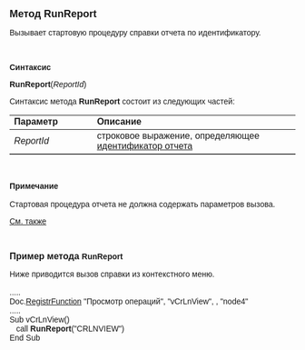 <html>
<head>
<title>RunReport</title>
</head>

<body>

<p><strong><font size="4" face="Arial">Метод RunReport</font></strong></p>

<p class="label"><font face="Arial">Вызывает стартовую процедуру 
справки отчета по идентификатору.</font></p>

<p class="label">&nbsp;</p>

<p class="label"><font face="Arial"><b>Синтаксис</b></font></p>

<p><font face="Arial"><strong>RunReport</strong>(<em>ReportId</em>)</font></p>

<p><font face="Arial">Синтаксис метода <strong>RunReport</strong>
состоит из следующих частей:</font></p>

<table border="1" cellPadding="5" cols="2" frame="below" rules="rows">
<TBODY>
  <tr vAlign="top">
    <td class="label" width="29%"><font face="Arial"><b>Параметр</b></font></td>
    <td class="label" width="71%"><font face="Arial"><strong>Описание</strong></font></td>
  </tr>
  <tr>
    <td width="29%"><em><font face="Arial">ReportId</font></em></td>
    <td width="71%"><font face="Arial">строковое выражение, 
	определяющее <a href="../../../Defs/report.html">идентификатор отчета</a></font></td>
  </tr>
</TBODY>
</table>

<p class="label">&nbsp;</p>

<p class="label"><font face="Arial"><b>Примечание<br>
<br>
</b>Стартовая процедура отчета не должна содержать параметров вызова.</font></p>

<p class="label"><a href="../../../Defs/report.html"><font face="Arial">
См. также</font></a></p>

<p class="label">&nbsp;</p>

<p><strong><font size="3" face="Arial">Пример метода </font><font
face="Arial">RunReport</font></strong></p>

<p><font face="Arial">Ниже приводится вызов справки из контекстного 
меню.<br>
<br>
.....<br>
Doc.<a href="../../ASDOC/RegistrFunction.html">RegistrFunction</a> &quot;Просмотр 
операций&quot;, &quot;vCrLnView&quot;, , &quot;node4&quot;<br>
.....<br>
Sub vCrLnView()<br>
&nbsp;&nbsp; call <strong>RunReport</strong>(&quot;CRLNVIEW&quot;)<br>
End Sub</font></p>
</body>
</html>
